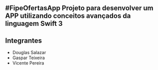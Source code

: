 #FipeOfertasApp
Projeto para desenvolver um APP utilizando conceitos avançados da linguagem Swift 3
---
## Integrantes 

* Douglas Salazar
* Gaspar Teixeira
* Vicente Pereira

